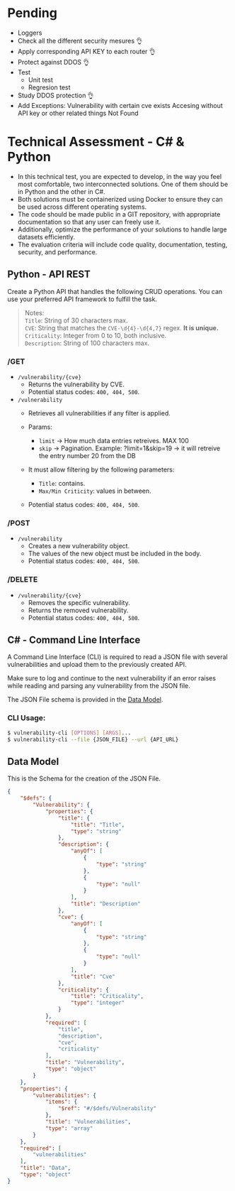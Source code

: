 # Pending
 - Loggers
 - Check all the different security mesures 👌
 - Apply corresponding API KEY to each router 👌
 - Protect against DDOS 👌
 - Test
   - Unit test 
   - Regresion test
 - Study DDOS protection 👌
 - Add Exceptions:
    Vulnerability with certain cve exists
    Accesing without API key or other related things
    Not Found






 # Technical Assessment - C# & Python
 
 - In this technical test, you are expected to develop, in the way you feel most comfortable, two interconnected solutions. One of them should be in Python and the other in C#. 
 - Both solutions must be containerized using Docker to ensure they can be used across different operating systems. 
 - The code should be made public in a GIT repository, with appropriate documentation so that any user can freely use it.
 - Additionally, optimize the performance of your solutions to handle large datasets efficiently.
 - The evaluation criteria will include code quality, documentation, testing, security, and performance.
 
 ## Python - API REST
 
 Create a Python API that handles the following CRUD operations. You can use your preferred API framework to fulfill the task.
 
 > Notes:  
 > `Title`: String of 30 characters max.  
 > `CVE`: String that matches the `CVE-\d{4}-\d{4,7}` regex. **It is unique.**  
 > `Criticality`: Integer from 0 to 10, both inclusive.  
 > `Description`: String of 100 characters max.
 
 ### /GET
 - `/vulnerability/{cve}`
     - Returns the vulnerability by CVE.
     - Potential status codes: `400, 404, 500`.
 - `/vulnerability`
    - Retrieves all vulnerabilities if any filter is applied.
    - Params:
        - `limit` -> How much data entries retreives. MAX 100
        - `skip` -> Pagination.
        Example:
            ?limit=1&skip=19 -> it will retreive the entry number 20 from the DB
     
     - It must allow filtering by the following parameters:
         - `Title`: contains.
         - `Max/Min Criticity`: values in between.
     - Potential status codes: `400, 404, 500`.
 
 ### /POST
 - `/vulnerability`
     - Creates a new vulnerability object.
     - The values of the new object must be included in the body.
     - Potential status codes: `400, 404, 500`.
 
 ### /DELETE
 - `/vulnerability/{cve}`
     - Removes the specific vulnerability.
     - Returns the removed vulnerability.
     - Potential status codes: `400, 404, 500`.
 
 
 ## C# - Command Line Interface
 
 A Command Line Interface (CLI) is required to read a JSON file with several vulnerabilities and upload them to the previously created API.
 
 Make sure to log and continue to the next vulnerability if an error raises while reading and parsing any vulnerability from the JSON file.
 
 The JSON File schema is provided in the [Data Model](#data-model).
 
 ### CLI Usage:
 ```bash
 $ vulnerability-cli [OPTIONS] [ARGS]...
 $ vulnerability-cli --file {JSON_FILE} --url {API_URL}
 ```
 
 ## Data Model
 This is the Schema for the creation of the JSON File.
 ```json
 {
     "$defs": {
         "Vulnerability": {
             "properties": {
                 "title": {
                     "title": "Title",
                     "type": "string"
                 },
                 "description": {
                     "anyOf": [
                         {
                             "type": "string"
                         },
                         {
                             "type": "null"
                         }
                     ],
                     "title": "Description"
                 },
                 "cve": {
                     "anyOf": [
                         {
                             "type": "string"
                         },
                         {
                             "type": "null"
                         }
                     ],
                     "title": "Cve"
                 },
                 "criticality": {
                     "title": "Criticality",
                     "type": "integer"
                 }
             },
             "required": [
                 "title",
                 "description",
                 "cve",
                 "criticality"
             ],
             "title": "Vulnerability",
             "type": "object"
         }
     },
     "properties": {
         "vulnerabilities": {
             "items": {
                 "$ref": "#/$defs/Vulnerability"
             },
             "title": "Vulnerabilities",
             "type": "array"
         }
     },
     "required": [
         "vulnerabilities"
     ],
     "title": "Data",
     "type": "object"
 }
 ```
 